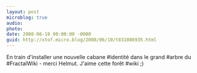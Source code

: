 ```yaml
---
layout: post
microblog: true
audio: 
photo: 
date: 2008-06-10 00:00:00 -0000
guid: http://xtof.micro.blog/2008/06/10/t831086935.html
---
```

En train d'installer une nouvelle cabane #identité dans le grand #arbre du #FractalWiki - merci Helmut. J'aime cette forêt #wiki ;)
